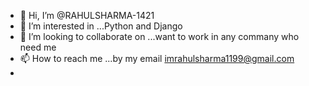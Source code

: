 - 👋 Hi, I’m @RAHULSHARMA-1421
- 👀 I’m interested in ...Python and Django
- 💞️ I’m looking to collaborate on ...want to work in any commany who need me
- 📫 How to reach me ...by my email imrahulsharma1199@gmail.com
- 

<!---
RAHULSHARMA-1421 is a ✨ special ✨ repository because its `README.md` (this file) appears on your GitHub profile.
You can click the Preview link to take a look at your changes.
--->

